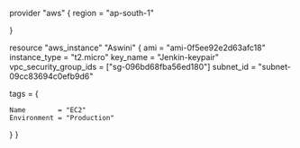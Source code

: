provider "aws" {
  region  = "ap-south-1"

} 

resource "aws_instance" "Aswini" {
  ami                    = "ami-0f5ee92e2d63afc18"
  instance_type          = "t2.micro"
  key_name               = "Jenkin-keypair"
  vpc_security_group_ids = ["sg-096bd68fba56ed180"]
  subnet_id              = "subnet-09cc83694c0efb9d6"

  tags = {
    
    Name        = "EC2"
    Environment = "Production"
  }
}
